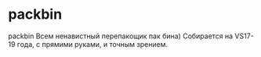 # packbin
packbin
Всем ненавистный перепакощик пак бина)
Собирается на VS17-19 года, с прямими руками, и точным зрением.
